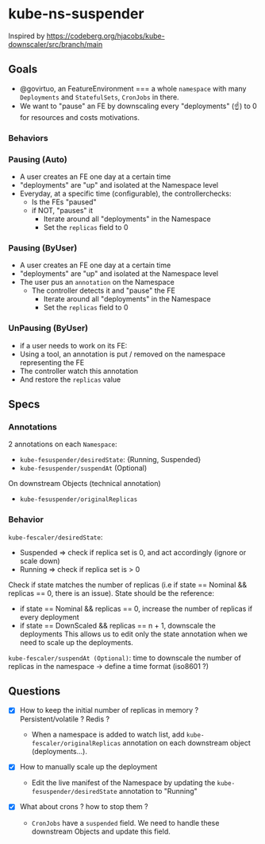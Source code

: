 # kube-ns-suspender

Inspired by https://codeberg.org/hjacobs/kube-downscaler/src/branch/main

## Goals

* @govirtuo, an FeatureEnvironment === a whole `namespace` with many `Deployments` and `StatefulSets`, `CronJobs` in there.
* We want to "pause" an FE by downscaling every "deployments" (:point_up:) to 0 for resources and costs motivations.


### Behaviors

### Pausing (Auto)

* A user creates an FE one day at a certain time
* "deployments" are "up" and isolated at the Namespace level
* Everyday, at a specific time (configurable), the controllerchecks:
    - Is the FEs "paused"
    - if NOT, "pauses" it
        + Iterate around all "deployments" in the Namespace
        + Set the `replicas` field to 0

### Pausing (ByUser)

* A user creates an FE one day at a certain time
* "deployments" are "up" and isolated at the Namespace level
* The user pus an `annotation` on the Namespace
    - The controller detects it and "pause" the FE
        + Iterate around all "deployments" in the Namespace
        + Set the `replicas` field to 0

### UnPausing (ByUser)

* if a user needs to work on its FE:
* Using a tool, an annotation is put / removed on the namespace representing the FE
* The controller watch this annotation
* And restore the `replicas` value



## Specs

### Annotations

2 annotations on each `Namespace`:
* `kube-fesuspender/desiredState`: {Running, Suspended}
* `kube-fesuspender/suspendAt`  (Optional)

On downstream Objects (technical annotation)
* `kube-fesuspender/originalReplicas`


### Behavior

`kube-fescaler/desiredState`:
  * Suspended => check if replica set is 0, and act accordingly (ignore or scale down)
  * Running => check if replica set is > 0

Check if state matches the number of replicas (i.e if state == Nominal && replicas == 0, there is an issue). State should be the reference:
* if state == Nominal && replicas == 0, increase the number of replicas if every deployment
* if state == DownScaled && replicas == n + 1, downscale the deployments
This allows us to edit only the state annotation when we need to scale up the deployments.

`kube-fescaler/suspendAt (Optional)`:
time to downscale the number of replicas in the namespace
  -> define a time format (iso8601 ?)



## Questions

- [x] How to keep the initial number of replicas in memory ? Persistent/volatile ? Redis ?
    + When a namespace is added to watch list, add `kube-fescaler/originalReplicas` annotation on each downstream object (deployments...).

- [x] How to manually scale up the deployment 
    + Edit the live manifest of the Namespace by updating the `kube-fesuspender/desiredState` annotation to "Running"

- [x] What about crons ? how to stop them ?
    + `CronJobs` have a `suspended` field. We need to handle these downstream Objects and update this field.

